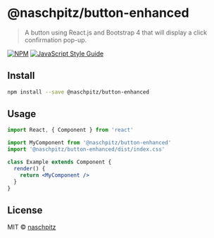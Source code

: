 # @naschpitz/button-enhanced

> A button using React.js and Bootstrap 4 that will display a click confirmation pop-up.

[![NPM](https://img.shields.io/npm/v/@naschpitz/button-enhanced.svg)](https://www.npmjs.com/package/@naschpitz/button-enhanced) [![JavaScript Style Guide](https://img.shields.io/badge/code_style-standard-brightgreen.svg)](https://standardjs.com)

## Install

```bash
npm install --save @naschpitz/button-enhanced
```

## Usage

```jsx
import React, { Component } from 'react'

import MyComponent from '@naschpitz/button-enhanced'
import '@naschpitz/button-enhanced/dist/index.css'

class Example extends Component {
  render() {
    return <MyComponent />
  }
}
```

## License

MIT © [naschpitz](https://github.com/naschpitz)
